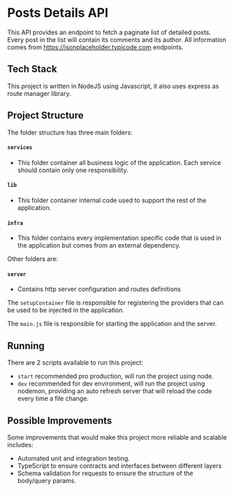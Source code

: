 # Posts Details API

This API provides an endpoint to fetch a paginate list of detailed posts. Every post in the list will contain its comments and its author. All information comes from https://jsonplaceholder.typicode.com endpoints.

## Tech Stack

This project is written in NodeJS using Javascript, it also uses express as route manager library.

## Project Structure

The folder structure has three main folders:

#### `services`

  - This folder container all business logic of the application. Each service should contain only one responsibility.

#### `lib`

  - This folder container internal code used to support the rest of the application.

#### `infra`

  - This folder contains every implementation specific code that is used in the application but comes from an external dependency.

Other folders are:

#### `server`
  - Contains http server configuration and routes definitions

The `setupContainer` file is responsible for registering the providers that can be used to be injected in the application.

The `main.js` file is responsible for starting the application and the server.

## Running

There are 2 scripts available to run this project:

- `start` recommended pro production, will run the project using node.
- `dev` recommended for dev environment, will run the project using nodemon, providing an auto refresh server that will reload the code every time a file change.

## Possible Improvements

Some improvements that would make this project more reliable and scalable includes:

- Automated unit and integration testing.
- TypeScript to ensure contracts and interfaces between different layers
- Schema validation for requests to ensure the structure of the body/query params.
